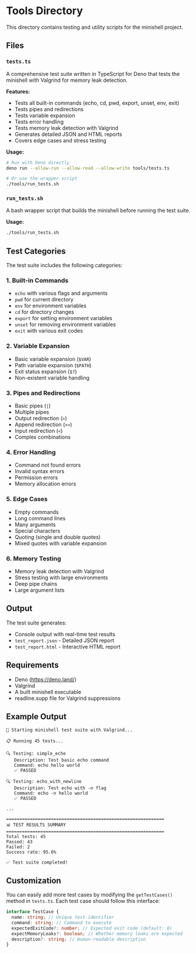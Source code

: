 # Tools Directory

This directory contains testing and utility scripts for the minishell project.

## Files

### `tests.ts`

A comprehensive test suite written in TypeScript for Deno that tests the minishell with Valgrind for memory leak detection.

**Features:**

- Tests all built-in commands (echo, cd, pwd, export, unset, env, exit)
- Tests pipes and redirections
- Tests variable expansion
- Tests error handling
- Tests memory leak detection with Valgrind
- Generates detailed JSON and HTML reports
- Covers edge cases and stress testing

**Usage:**

```bash
# Run with Deno directly
deno run --allow-run --allow-read --allow-write tools/tests.ts

# Or use the wrapper script
./tools/run_tests.sh
```

### `run_tests.sh`

A bash wrapper script that builds the minishell before running the test suite.

**Usage:**

```bash
./tools/run_tests.sh
```

## Test Categories

The test suite includes the following categories:

### 1. Built-in Commands

- `echo` with various flags and arguments
- `pwd` for current directory
- `env` for environment variables
- `cd` for directory changes
- `export` for setting environment variables
- `unset` for removing environment variables
- `exit` with various exit codes

### 2. Variable Expansion

- Basic variable expansion (`$VAR`)
- Path variable expansion (`$PATH`)
- Exit status expansion (`$?`)
- Non-existent variable handling

### 3. Pipes and Redirections

- Basic pipes (`|`)
- Multiple pipes
- Output redirection (`>`)
- Append redirection (`>>`)
- Input redirection (`<`)
- Complex combinations

### 4. Error Handling

- Command not found errors
- Invalid syntax errors
- Permission errors
- Memory allocation errors

### 5. Edge Cases

- Empty commands
- Long command lines
- Many arguments
- Special characters
- Quoting (single and double quotes)
- Mixed quotes with variable expansion

### 6. Memory Testing

- Memory leak detection with Valgrind
- Stress testing with large environments
- Deep pipe chains
- Large argument lists

## Output

The test suite generates:

- Console output with real-time test results
- `test_report.json` - Detailed JSON report
- `test_report.html` - Interactive HTML report

## Requirements

- Deno (<https://deno.land/>)
- Valgrind
- A built minishell executable
- readline.supp file for Valgrind suppressions

## Example Output

```
🚀 Starting minishell test suite with Valgrind...

📋 Running 45 tests...

🔍 Testing: simple_echo
   Description: Test basic echo command
   Command: echo hello world
   ✅ PASSED

🔍 Testing: echo_with_newline
   Description: Test echo with -n flag
   Command: echo -n hello world
   ✅ PASSED

...

============================================================
📊 TEST RESULTS SUMMARY
============================================================
Total tests: 45
Passed: 43
Failed: 2
Success rate: 95.6%

✅ Test suite completed!
```

## Customization

You can easily add more test cases by modifying the `getTestCases()` method in `tests.ts`. Each test case should follow this interface:

```typescript
interface TestCase {
  name: string; // Unique test identifier
  command: string; // Command to execute
  expectedExitCode?: number; // Expected exit code (default: 0)
  expectMemoryLeaks?: boolean; // Whether memory leaks are expected
  description?: string; // Human-readable description
}
```
